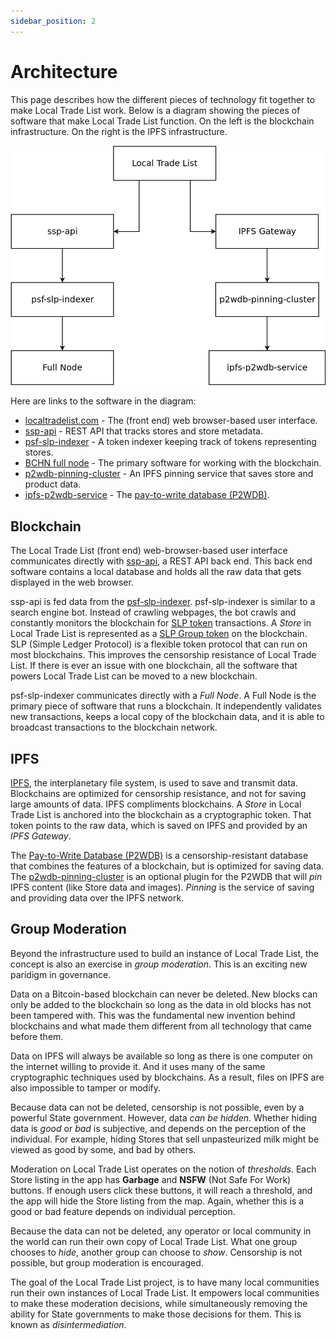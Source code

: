 ```yaml
---
sidebar_position: 2
---
```


# Architecture

This page describes how the different pieces of technology fit together to make Local Trade List work. Below is a diagram showing the pieces of software that make Local Trade List function. On the left is the blockchain infrastructure. On the right is the IPFS infrastructure.

![Dependency Architecture](architecture01.png)

Here are links to the software in the diagram:

- [localtradelist.com](https://github.com/christroutner/localtradelist.com) - The (front end) web browser-based user interface.
- [ssp-api](https://github.com/Permissionless-Software-Foundation/ssp-api) - REST API that tracks stores and store metadata.
- [psf-slp-indexer](https://github.com/Permissionless-Software-Foundation/psf-slp-indexer) - A token indexer keeping track of tokens representing stores.
- [BCHN full node](https://github.com/Permissionless-Software-Foundation/docker-bchn) - The primary software for working with the blockchain.
- [p2wdb-pinning-cluster](https://github.com/Permissionless-Software-Foundation/p2wdb-pinning-service) - An IPFS pinning service that saves store and product data.
- [ipfs-p2wdb-service](https://github.com/Permissionless-Software-Foundation/ipfs-p2wdb-service) - The [pay-to-write database (P2WDB)](https://p2wdb.com).

## Blockchain

The Local Trade List (front end) web-browser-based user interface communicates directly with [ssp-api](https://github.com/Permissionless-Software-Foundation/ssp-api), a REST API back end. This back end software contains a local database and holds all the raw data that gets displayed in the web browser.

ssp-api is fed data from the [psf-slp-indexer](https://github.com/Permissionless-Software-Foundation/psf-slp-indexer). psf-slp-indexer is similar to a search engine bot. Instead of crawling webpages, the bot crawls and constantly monitors the blockchain for [SLP token](https://github.com/simpleledger/slp-specifications/blob/master/slp-token-type-1.md) transactions. A *Store* in Local Trade List is represented as a [SLP Group token](https://github.com/simpleledger/slp-specifications/blob/master/slp-nft-1.md) on the blockchain. SLP (Simple Ledger Protocol) is a flexible token protocol that can run on most blockchains. This improves the censorship resistance of Local Trade List. If there is ever an issue with one blockchain, all the software that powers Local Trade List can be moved to a new blockchain.

psf-slp-indexer communicates directly with a *Full Node*. A Full Node is the primary piece of software that runs a blockchain. It independently validates new transactions, keeps a local copy of the blockchain data, and it is able to broadcast transactions to the blockchain network.

## IPFS

[IPFS](https://ipfs.io), the interplanetary file system, is used to save and transmit data. Blockchains are optimized for censorship resistance, and not for saving large amounts of data. IPFS compliments blockchains. A *Store* in Local Trade List is anchored into the blockchain as a cryptographic token. That token points to the raw data, which is saved on IPFS and provided by an *IPFS Gateway*.

The [Pay-to-Write Database (P2WDB)](https://p2wdb.com) is a censorship-resistant database that combines the features of a blockchain, but is optimized for saving data. The [p2wdb-pinning-cluster](https://github.com/Permissionless-Software-Foundation/p2wdb-pinning-service) is an optional plugin for the P2WDB that will *pin* IPFS content (like Store data and images). *Pinning* is the service of saving and providing data over the IPFS network.

## Group Moderation

Beyond the infrastructure used to build an instance of Local Trade List, the concept is also an exercise in *group moderation*. This is an exciting new paridigm in governance.

Data on a Bitcoin-based blockchain can never be deleted. New blocks can only be added to the blockchain so long as the data in old blocks has not been tampered with. This was the fundamental new invention behind blockchains and what made them different from all technology that came before them.

Data on IPFS will always be available so long as there is one computer on the internet willing to provide it. And it uses many of the same cryptographic techniques used by blockchains. As a result, files on IPFS are also impossible to tamper or modify.

Because data can not be deleted, censorship is not possible, even by a powerful State government. However, data *can be hidden*. Whether hiding data is *good* or *bad* is subjective, and depends on the perception of the individual. For example, hiding Stores that sell unpasteurized milk might be viewed as good by some, and bad by others.

Moderation on Local Trade List operates on the notion of *thresholds*. Each Store listing in the app has **Garbage** and **NSFW** (Not Safe For Work) buttons. If enough users click these buttons, it will reach a threshold, and the app will hide the Store listing from the map. Again, whether this is a good or bad feature depends on individual perception.

Because the data can not be deleted, any operator or local community in the world can run their own copy of Local Trade List. What one group chooses to *hide*, another group can choose to *show*. Censorship is not possible, but group moderation is encouraged.

The goal of the Local Trade List project, is to have many local communities run their own instances of Local Trade List. It empowers local communities to make these moderation decisions, while simultaneously removing the ability for State governments to make those decisions for them. This is known as *disintermediation*.
